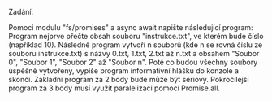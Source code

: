 Zadání:
 
Pomoci modulu "fs/promises" a async await napište následující program: Program nejprve přečte obsah souboru "instrukce.txt", ve kterém bude číslo (například 10). Následně program vytvoří n souborů (kde n se rovná číslu ze souboru instrukce.txt) s názvy 0.txt, 1.txt, 2.txt až n.txt a obsahem "Soubor 0", "Soubor 1", "Soubor 2" až "Soubor n". Poté co budou všechny soubory úspěšně vytvořeny, vypíše program informativní hlášku do konzole a skončí. Základní program za 2 body bude může být sériový. Pokročilejší program za 3 body musí využít paralelizaci pomocí Promise.all.